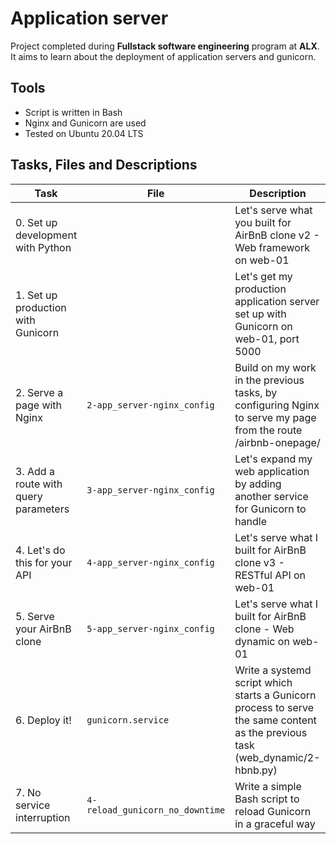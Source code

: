 # Application server

Project completed during **Fullstack software engineering** program at **ALX**. It aims to learn about the deployment of application servers and gunicorn.

## Tools

* Script is written in Bash
* Nginx and Gunicorn are used
* Tested on Ubuntu 20.04 LTS

## Tasks, Files and Descriptions

| Task | File | Description |
| ---- | ---- | ----------- |
| 0. Set up development with Python || Let's serve what you built for AirBnB clone v2 - Web framework on web-01 |
| 1. Set up production with Gunicorn || Let's get my production application server set up with Gunicorn on web-01, port 5000 |
| 2. Serve a page with Nginx | `2-app_server-nginx_config` | Build on my work in the previous tasks, by configuring Nginx to serve my page from the route /airbnb-onepage/ |
| 3. Add a route with query parameters | `3-app_server-nginx_config` | Let's expand my web application by adding another service for Gunicorn to handle |
| 4. Let's do this for your API | `4-app_server-nginx_config` | Let's serve what I built for AirBnB clone v3 - RESTful API on web-01 |
| 5. Serve your AirBnB clone | `5-app_server-nginx_config` | Let's serve what I built for AirBnB clone - Web dynamic on web-01 |
| 6. Deploy it! | `gunicorn.service` | Write a systemd script which starts a Gunicorn process to serve the same content as the previous task (web_dynamic/2-hbnb.py) |
| 7. No service interruption | `4-reload_gunicorn_no_downtime` | Write a simple Bash script to reload Gunicorn in a graceful way |

